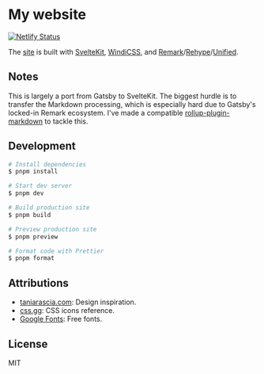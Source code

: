 # My website

[![Netlify Status](https://api.netlify.com/api/v1/badges/edde3832-f023-40b6-b17a-d95b4c897efe/deploy-status)](https://app.netlify.com/sites/bjornlu/deploys)

The [site](https://bjornlu.com) is built with [SvelteKit](https://kit.svelte.dev), [WindiCSS](https://windicss.org/), and [Remark](https://github.com/remarkjs/remark)/[Rehype](https://github.com/rehypejs/rehype)/[Unified](https://github.com/unifiedjs/unified).

## Notes

This is largely a port from Gatsby to SvelteKit. The biggest hurdle is to transfer the Markdown processing, which is especially hard due to Gatsby's locked-in Remark ecosystem. I've made a compatible [rollup-plugin-markdown](./packages/rollup-plugin-markdown) to tackle this.

## Development

```bash
# Install dependencies
$ pnpm install

# Start dev server
$ pnpm dev

# Build production site
$ pnpm build

# Preview production site
$ pnpm preview

# Format code with Prettier
$ pnpm format
```

## Attributions

- [taniarascia.com](https://www.taniarascia.com/): Design inspiration.
- [css.gg](https://css.gg/): CSS icons reference.
- [Google Fonts](https://fonts.google.com/): Free fonts.

## License

MIT
